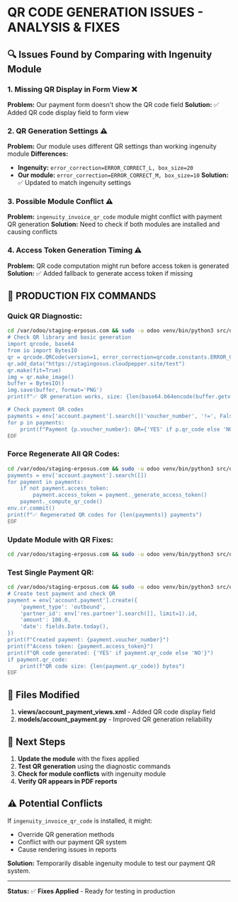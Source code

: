 # QR CODE GENERATION ISSUES - ANALYSIS & FIXES

## 🔍 Issues Found by Comparing with Ingenuity Module

### 1. **Missing QR Display in Form View** ❌
**Problem:** Our payment form doesn't show the QR code field
**Solution:** ✅ Added QR code display field to form view

### 2. **QR Generation Settings** ⚠️
**Problem:** Our module uses different QR settings than working ingenuity module
**Differences:**
- **Ingenuity:** `error_correction=ERROR_CORRECT_L, box_size=20`
- **Our module:** `error_correction=ERROR_CORRECT_M, box_size=10`
**Solution:** ✅ Updated to match ingenuity settings

### 3. **Possible Module Conflict** ⚠️
**Problem:** `ingenuity_invoice_qr_code` module might conflict with payment QR generation
**Solution:** Need to check if both modules are installed and causing conflicts

### 4. **Access Token Generation Timing** ⚠️
**Problem:** QR code computation might run before access token is generated
**Solution:** ✅ Added fallback to generate access token if missing

## 🚀 PRODUCTION FIX COMMANDS

### **Quick QR Diagnostic:**
```bash
cd /var/odoo/staging-erposus.com && sudo -u odoo venv/bin/python3 src/odoo-bin shell -c odoo.conf << 'EOF'
# Check QR library and basic generation
import qrcode, base64
from io import BytesIO
qr = qrcode.QRCode(version=1, error_correction=qrcode.constants.ERROR_CORRECT_L, box_size=20, border=4)
qr.add_data("https://stagingosus.cloudpepper.site/test")
qr.make(fit=True)
img = qr.make_image()
buffer = BytesIO()
img.save(buffer, format='PNG')
print(f"✅ QR generation works, size: {len(base64.b64encode(buffer.getvalue()))} bytes")

# Check payment QR codes
payments = env['account.payment'].search([('voucher_number', '!=', False)], limit=3)
for p in payments:
    print(f"Payment {p.voucher_number}: QR={'YES' if p.qr_code else 'NO'}, Token={'YES' if p.access_token else 'NO'}")
EOF
```

### **Force Regenerate All QR Codes:**
```bash
cd /var/odoo/staging-erposus.com && sudo -u odoo venv/bin/python3 src/odoo-bin shell -c odoo.conf << 'EOF'
payments = env['account.payment'].search([])
for payment in payments:
    if not payment.access_token:
        payment.access_token = payment._generate_access_token()
    payment._compute_qr_code()
env.cr.commit()
print(f"✅ Regenerated QR codes for {len(payments)} payments")
EOF
```

### **Update Module with QR Fixes:**
```bash
cd /var/odoo/staging-erposus.com && sudo -u odoo venv/bin/python3 src/odoo-bin -c odoo.conf --no-http --stop-after-init --update payment_account_enhanced
```

### **Test Single Payment QR:**
```bash
cd /var/odoo/staging-erposus.com && sudo -u odoo venv/bin/python3 src/odoo-bin shell -c odoo.conf << 'EOF'
# Create test payment and check QR
payment = env['account.payment'].create({
    'payment_type': 'outbound',
    'partner_id': env['res.partner'].search([], limit=1).id,
    'amount': 100.0,
    'date': fields.Date.today(),
})
print(f"Created payment: {payment.voucher_number}")
print(f"Access token: {payment.access_token}")
print(f"QR code generated: {'YES' if payment.qr_code else 'NO'}")
if payment.qr_code:
    print(f"QR code size: {len(payment.qr_code)} bytes")
EOF
```

## 🎯 Files Modified

1. **views/account_payment_views.xml** - Added QR code display field
2. **models/account_payment.py** - Improved QR generation reliability

## 🔧 Next Steps

1. **Update the module** with the fixes applied
2. **Test QR generation** using the diagnostic commands
3. **Check for module conflicts** with ingenuity module
4. **Verify QR appears in PDF reports**

## ⚠️ Potential Conflicts

If `ingenuity_invoice_qr_code` is installed, it might:
- Override QR generation methods
- Conflict with our payment QR system
- Cause rendering issues in reports

**Solution:** Temporarily disable ingenuity module to test our payment QR system.

---
**Status:** ✅ **Fixes Applied** - Ready for testing in production
